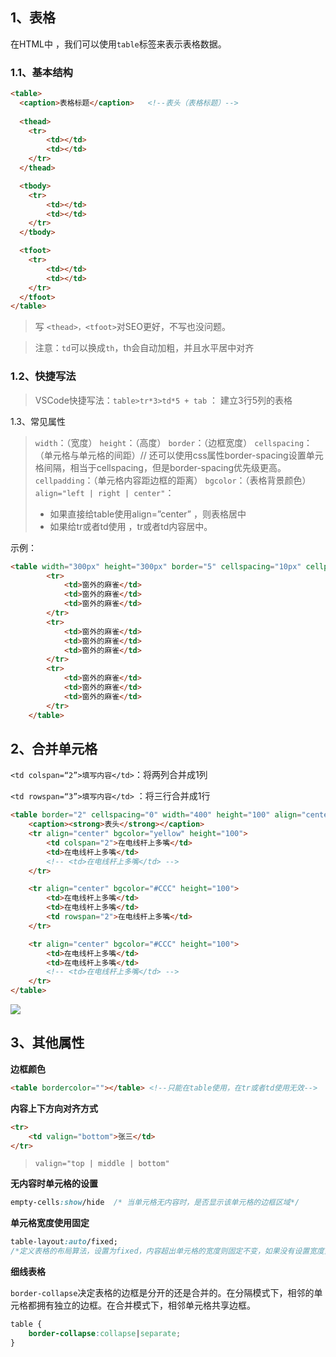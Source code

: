 ## 1、表格

在HTML中 ，我们可以使用`table`标签来表示表格数据。

### 1.1、基本结构

```html
<table>
  <caption>表格标题</caption>   <!--表头（表格标题）-->
  
  <thead>
    <tr>
        <td></td>
        <td></td>
    </tr>
  </thead>

  <tbody>
    <tr>
        <td></td>
        <td></td>
    </tr>
  </tbody>

  <tfoot>
    <tr>
        <td></td>
        <td></td>
    </tr>
  </tfoot>
</table>
```

> 写 `<thead>，<tfoot>`对SEO更好，不写也没问题。 

> 注意：`td`可以换成`th`，th会自动加粗，并且水平居中对齐 



### 1.2、快捷写法

> VSCode快捷写法：`table>tr*3>td*5 + tab` ： 建立3行5列的表格 

1.3、常见属性

>`width`：（宽度）
>`height`：（高度）
>`border`：（边框宽度） 
>`cellspacing`：（单元格与单元格的间距）// 还可以使用css属性border-spacing设置单元格间隔，相当于cellspacing，但是border-spacing优先级更高。
>`cellpadding`：（单元格内容距边框的距离）
>`bgcolor`：（表格背景颜色）
>`align="left | right | center"`：
>
>- 如果直接给table使用align=”center” ，则表格居中
>- 如果给tr或者td使用 ，tr或者td内容居中。 

示例：

```html
<table width="300px" height="300px" border="5" cellspacing="10px" cellpadding="0" bgcolor="pink" align="center" >
		<tr>
			<td>窗外的麻雀</td>
			<td>窗外的麻雀</td>
			<td>窗外的麻雀</td>
		</tr>
		<tr>
			<td>窗外的麻雀</td>
			<td>窗外的麻雀</td>
			<td>窗外的麻雀</td>
		</tr>
		<tr>
			<td>窗外的麻雀</td>
			<td>窗外的麻雀</td>
			<td>窗外的麻雀</td>
		</tr>
	</table>
```



## 2、合并单元格

`<td colspan=“2”>填写内容</td>`：将两列合并成1列

`<td rowspan=“3”>填写内容</td>` ：将三行合并成1行

```html
<table border="2" cellspacing="0" width="400" height="100" align="center">
	<caption><strong>表头</strong></caption>
    <tr align="center" bgcolor="yellow" height="100">
        <td colspan="2">在电线杆上多嘴</td>
        <td>在电线杆上多嘴</td>
        <!-- <td>在电线杆上多嘴</td> -->
    </tr>

    <tr align="center" bgcolor="#CCC" height="100">
        <td>在电线杆上多嘴</td>
        <td>在电线杆上多嘴</td>
        <td rowspan="2">在电线杆上多嘴</td>
    </tr>

    <tr align="center" bgcolor="#CCC" height="100">
        <td>在电线杆上多嘴</td>
        <td>在电线杆上多嘴</td>
        <!-- <td>在电线杆上多嘴</td> -->
    </tr>
</table>
```

![](./images/1.png)



## 3、其他属性

**边框颜色**

```html
<table bordercolor=""></table> <!--只能在table使用，在tr或者td使用无效-->
```



**内容上下方向对齐方式**

```html
<tr>
	<td valign="bottom">张三</td>
</tr>
```

> `valign="top | middle | bottom"`



**无内容时单元格的设置**

```css
empty-cells:show/hide  /* 当单元格无内容时，是否显示该单元格的边框区域*/
```

**单元格宽度使用固定**

```css
table-layout:auto/fixed;
/*定义表格的布局算法，设置为fixed，内容超出单元格的宽度则固定不变，如果没有设置宽度则平均分配；设置auto时则随内容宽度而定。*/
```

**细线表格**

`border-collapse`决定表格的边框是分开的还是合并的。在分隔模式下，相邻的单元格都拥有独立的边框。在合并模式下，相邻单元格共享边框。

```css
table {
	border-collapse:collapse|separate;
}
```

